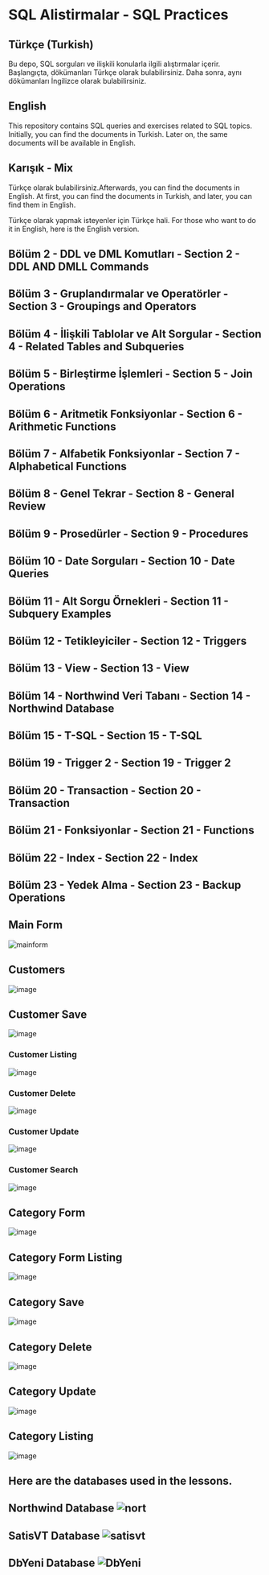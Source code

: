# SQL Alistirmalar - SQL Practices                              
                         
## Türkçe (Turkish)              
     
Bu depo, SQL sorguları ve ilişkili konularla ilgili alıştırmalar içerir. Başlangıçta, dökümanları Türkçe olarak bulabilirsiniz. Daha sonra, aynı dökümanları İngilizce olarak bulabilirsiniz.

## English

This repository contains SQL queries and exercises related to SQL topics. Initially, you can find the documents in Turkish. Later on, the same documents will be available in English.

## Karışık - Mix

Türkçe olarak bulabilirsiniz.Afterwards, you can find the documents in English.
At first, you can find the documents in Turkish, and later, you can find them in English.

Türkçe olarak yapmak isteyenler için Türkçe hali.
For those who want to do it in English, here is the English version.

## Bölüm 2 - DDL ve DML Komutları - Section 2 - DDL AND DMLL Commands

## Bölüm 3 - Gruplandırmalar ve Operatörler - Section 3 - Groupings and Operators

## Bölüm 4 - İlişkili Tablolar ve Alt Sorgular - Section 4 - Related Tables and Subqueries

## Bölüm 5 - Birleştirme İşlemleri - Section 5 - Join Operations

## Bölüm 6 - Aritmetik Fonksiyonlar - Section 6 - Arithmetic Functions

## Bölüm 7 - Alfabetik Fonksiyonlar - Section 7 - Alphabetical Functions

## Bölüm 8 - Genel Tekrar - Section 8 - General Review

## Bölüm 9 - Prosedürler - Section 9 - Procedures

## Bölüm 10 - Date Sorguları - Section 10 - Date Queries

## Bölüm 11 - Alt Sorgu Örnekleri - Section 11 - Subquery Examples

## Bölüm 12 - Tetikleyiciler - Section 12 - Triggers

## Bölüm 13 - View - Section 13 - View

## Bölüm 14 - Northwind Veri Tabanı - Section 14 - Northwind Database

## Bölüm 15 - T-SQL - Section 15 - T-SQL

## Bölüm 19 - Trigger 2 - Section 19 - Trigger 2

## Bölüm 20 - Transaction - Section 20 - Transaction

## Bölüm 21 - Fonksiyonlar - Section 21 - Functions

## Bölüm 22 - Index - Section 22 - Index

## Bölüm 23 - Yedek Alma - Section 23 - Backup Operations

## Main Form

![mainform](https://github.com/omerfarukkpala/SQLAlistirmalar/assets/101570820/c38c2447-f11f-404a-b450-0bcd8fb30444)

## Customers

![image](https://github.com/omerfarukkpala/SQLAlistirmalar/assets/101570820/c60bb5e8-1e11-4195-a4b1-4e3e4ae4438d)

## Customer Save

![image](https://github.com/omerfarukkpala/SQLAlistirmalar/assets/101570820/1ed6f946-e235-4c1a-a6cd-8cbc9ca4e506)

### Customer Listing

![image](https://github.com/omerfarukkpala/SQLAlistirmalar/assets/101570820/d7bd5d1e-dcaf-4ca2-919b-412ddafe5719)

### Customer Delete

![image](https://github.com/omerfarukkpala/SQLAlistirmalar/assets/101570820/4e4d12f7-cce6-460b-acae-6734d0fc673c)

### Customer Update

![image](https://github.com/omerfarukkpala/SQLAlistirmalar/assets/101570820/5c8debe4-1a64-4b59-9b3e-f977f780ad41)

### Customer Search

![image](https://github.com/omerfarukkpala/SQLAlistirmalar/assets/101570820/000ff602-d588-4355-a4a4-c5a7080f742d)

## Category Form

![image](https://github.com/omerfarukkpala/SQLAlistirmalar/assets/101570820/efb75407-02e5-4341-bd76-6d075a15e589)

## Category Form Listing

![image](https://github.com/omerfarukkpala/SQLAlistirmalar/assets/101570820/43e6dba2-b09b-407f-aac1-e538ea22d37e)

## Category Save

![image](https://github.com/omerfarukkpala/SQLAlistirmalar/assets/101570820/6a6bab0e-cb68-4fcb-9d7b-9283b46bfebf)

## Category Delete

![image](https://github.com/omerfarukkpala/SQLAlistirmalar/assets/101570820/028e0618-f155-40eb-a317-8ac4f44b83ae)

## Category Update

![image](https://github.com/omerfarukkpala/SQLAlistirmalar/assets/101570820/3c20b3cb-eb1f-4159-abed-e2907ab692ae)

## Category Listing

![image](https://github.com/omerfarukkpala/SQLAlistirmalar/assets/101570820/e051d3c5-ae30-4470-94fe-3afb07d60410)
## Here are the databases used in the lessons.
## Northwind Database ![nort](https://github.com/omerfarukkpala/SQLAlistirmalar-SQLQueries/assets/101570820/3d6a9215-eba2-43d0-9679-cf2cee90b284)
## SatisVT Database ![satisvt](https://github.com/omerfarukkpala/SQLAlistirmalar-SQLQueries/assets/101570820/0ee4f4c5-482f-49d2-9d62-2678fe25eddc)
## DbYeni Database ![DbYeni](https://github.com/omerfarukkpala/SQLAlistirmalar-SQLQueries/assets/101570820/69a95803-10a4-4a63-95c4-b0f62e0de759)
